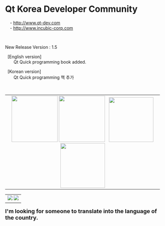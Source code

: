 # Qt Korea Developer Community <br>
&nbsp;&nbsp;&nbsp; - http://www.qt-dev.com <br>
&nbsp;&nbsp;&nbsp; - http://www.incubic-corp.com <br>

<br>

New Release Version : 1.5 <br>

&nbsp; [English version] <br>
&nbsp;&nbsp;&nbsp;&nbsp;&nbsp;&nbsp; Qt Quick programming book added. <br>

&nbsp; [Korean version] <br>
&nbsp;&nbsp;&nbsp;&nbsp;&nbsp;&nbsp; Qt Quick programming 책 추가 <br>

<br>
<table border=0>
<tr>
<td align=center valign=top height=200>
<img src=http://qt-dev.com/img/book_images/Qt_Quick_eng.jpg width=150> 
<img src=http://qt-dev.com/img/book_images/Qt_Quick_kor.jpg width=150>
&nbsp;
<img src=http://qt-dev.com/skin_board/k_build_home/b_img_add/qt_programming_eng.jpg width=145> 
<img src=http://qt-dev.com/skin_board/k_build_home/b_img_add/qt_programming_kor.jpg width=145>
</td>
</tr>
</table>
 

<table border=0>
  <tr>
    <td>
    <a href="http://www.incubic-corp.com/sub/edu/edu_sub01.php?sel=1" target="_blank">
    <img src=http://www.qt-dev.com/skin_board/k_build_home/b_img_add/qt-dev_edu_banner_incubic.jpg></a>
    <a href="http://www.incubic-corp.com/sub/edu/edu_sub02.php?sel=2" target="_blank">
    <img src=http://www.qt-dev.com/skin_board/k_build_home/b_img_add/qt-dev_edu_banner_2.jpg></a>  
    </td>
  </tr>
</table>



<b><font size=4>
I'm looking for someone to translate into the language of the country. 
</font>
</b>
<br><br>
